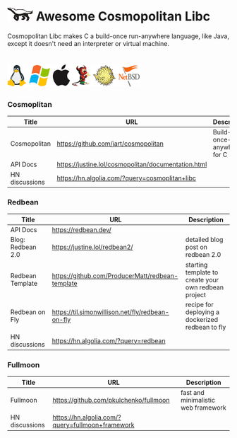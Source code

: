 # ![image honeybadger](images/honeybadger.png "honeybadger") Awesome Cosmopolitan Libc

Cosmopolitan Libc makes C a build-once run-anywhere language, like Java, except it doesn't need an interpreter or virtual machine.

# ![image operating systems](images/operatins_systems.png "operating systems")

### Cosmoplitan

| Title          | URL                                                 | Description                   |
| -----          | ---                                                 | --------                      |
| Cosmopolitan   | https://github.com/jart/cosmopolitan                | Build-once-run-anywhere for C |
| API Docs       | https://justine.lol/cosmopolitan/documentation.html |                               |
| HN discussions | https://hn.algolia.com/?query=cosmoplitan+libc      |                               |

### Redbean

| Title              | URL                                              | Description                                          |
| -----              | ---                                              | --------                                             |
| API Docs           | https://redbean.dev/                             |                                                      |
| Blog: Redbean 2.0  | https://justine.lol/redbean2/                    | detailed blog post on redbean 2.0                    |
| Redbean Template   | https://github.com/ProducerMatt/redbean-template | starting template to create your own redbean project |
| Redbean on Fly     | https://til.simonwillison.net/fly/redbean-on-fly | recipe for deploying a dockerized redbean to fly     |
| HN discussions     | https://hn.algolia.com/?query=redbean            |                                                      |

### Fullmoon

| Title          | URL                                              | Description                         |
| -----          | ---                                              | --------                            |
| Fullmoon       | https://github.com/pkulchenko/fullmoon           | fast and minimalistic web framework |
| HN discussions | https://hn.algolia.com/?query=fullmoon+framework |                                     |
